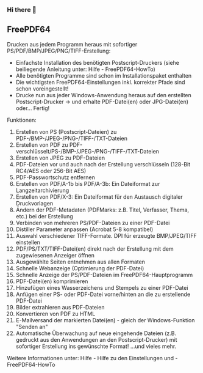 ### Hi there 👋
## FreePDF64

Drucken aus jedem Programm heraus mit sofortiger PS/PDF/BMP/JPEG/PNG/TIFF-Erstellung:
- Einfachste Installation des benötigten Postscript-Druckers (siehe beiliegende Anleitung unter: Hilfe - FreePDF64-HowTo)
- Alle benötigten Programme sind schon im Installationspaket enthalten
- Die wichtigsten FreePDF64-Einstellungen inkl. korrekter Pfade sind schon voreingestellt!
- Drucke nun aus jeder Windows-Anwendung heraus auf den erstellten Postscript-Drucker -> und erhalte PDF-Datei(en) oder JPG-Datei(en) oder... Fertig!

Funktionen:
1. Erstellen von PS (Postscript-Dateien) zu PDF-/BMP-/JPEG-/PNG-/TIFF-/TXT-Dateien
2. Erstellen von PDF zu PDF-verschlüsselt/PS-/BMP-/JPEG-/PNG-/TIFF-/TXT-Dateien
3. Erstellen von JPEG zu PDF-Dateien
4. PDF-Dateien vor und auch nach der Erstellung verschlüsseln (128-Bit RC4/AES oder 256-Bit AES)
5. PDF-Passwortschutz entfernen
6. Erstellen von PDF/A-1b bis PDF/A-3b: Ein Dateiformat zur Langzeitarchivierung
7. Erstellen von PDF/X-3: Ein Dateiformat für den Austausch digitaler Druckvorlagen
8. Ändern der PDF-Metadaten (PDFMarks: z.B. Titel, Verfasser, Thema, etc.) bei der Erstellung
9. Verbinden von mehreren PS/PDF-Dateien zu einer PDF-Datei
10. Distiller Parameter anpassen (Acrobat 5-8 kompatibel)
11. Auswahl verschiedener TIFF-Formate. DPI für erzeugte BMP/JPEG/TIFF einstellen
12. PDF/PS/TXT/TIFF-Datei(en) direkt nach der Erstellung mit dem zugewiesenen Anzeiger öffnen
13. Ausgewählte Seiten entnehmen aus allen Formaten
14. Schnelle Webanzeige (Optimierung der PDF-Datei)
15. Schnelle Anzeige der PS/PDF-Dateien im FreePDF64-Hauptprogramm
16. PDF-Datei(en) komprimieren
17. Hinzufügen eines Wasserzeichens und Stempels zu einer PDF-Datei
18. Anfügen einer PS- oder PDF-Datei vorne/hinten an die zu erstellende PDF-Datei
19. Bilder extrahieren aus PDF-Dateien
20. Konvertieren von PDF zu HTML
21. E-Mailversand der markierten Datei(en) - gleich der Windows-Funktion "Senden an"
22. Automatische Überwachung auf neue eingehende Dateien (z.B. gedruckt aus den Anwendungen an den Postscript-Drucker) mit sofortiger Erstellung ins gewünschte Format!
...und vieles mehr.


Weitere Informationen unter: Hilfe - Hilfe zu den Einstellungen und - FreePDF64-HowTo 
<!--
**FreePDF64/FreePDF64** is a ✨ _special_ ✨ repository because its `README.md` (this file) appears on your GitHub profile.

Here are some ideas to get you started:

- 🔭 I’m currently working on ...
- 🌱 I’m currently learning ...
- 👯 I’m looking to collaborate on ...
- 🤔 I’m looking for help with ...
- 💬 Ask me about ...
- 📫 How to reach me: ...
- 😄 Pronouns: ...
- ⚡ Fun fact: ...
-->
